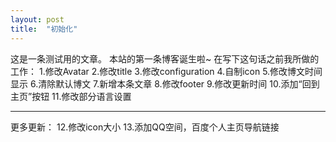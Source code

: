 ```yaml
---
layout: post
title:  "初始化"
---
```

这是一条测试用的文章。
本站的第一条博客诞生啦~
在写下这句话之前我所做的工作：
1.修改Avatar
2.修改title
3.修改configuration
4.自制icon
5.修改博文时间显示
6.清除默认博文
7.新增本条文章
8.修改footer
9.修改更新时间
10.添加“回到主页”按钮
11.修改部分语言设置

--------------------

更多更新：
12.修改icon大小
13.添加QQ空间，百度个人主页导航链接